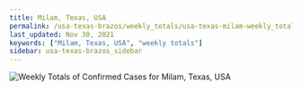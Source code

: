 ```yaml
---
title: Milam, Texas, USA
permalink: /usa-texas-brazos/weekly_totals/usa-texas-milam-weekly_totals.html
last_updated: Nov 30, 2021
keywords: ["Milam, Texas, USA", "weekly totals"]
sidebar: usa-texas-brazos_sidebar
---
```


![Weekly Totals of Confirmed Cases for Milam, Texas, USA](/covid_tracker/images/graphs/usa-texas-milam-weekly_totals_graph.png)
